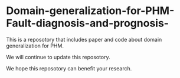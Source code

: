 # Domain-generalization-for-PHM-Fault-diagnosis-and-prognosis-

This is a reposotory that includes paper and code about domain generalization for PHM. 

We will continue to update this reposotory.

We hope this reposotory can benefit your research.
